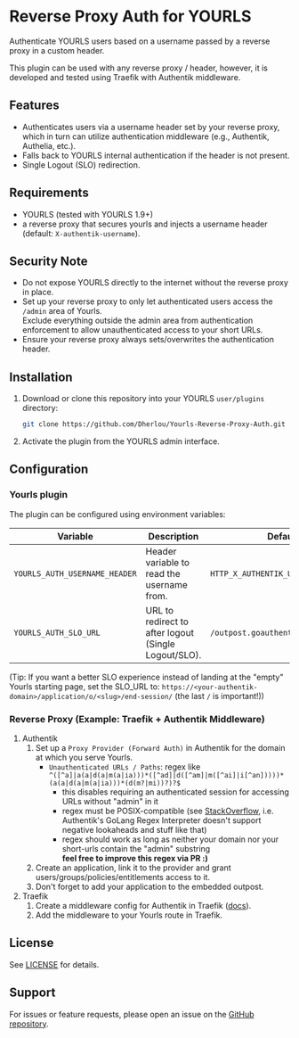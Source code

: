 # Reverse Proxy Auth for YOURLS

Authenticate YOURLS users based on a username passed by a reverse proxy in a custom header.

This plugin can be used with any reverse proxy / header, however, it is developed and tested using Traefik with Authentik middleware.

## Features
- Authenticates users via a username header set by your reverse proxy, which in turn can utilize authentication middleware (e.g., Authentik, Authelia, etc.).
- Falls back to YOURLS internal authentication if the header is not present.
- Single Logout (SLO) redirection.

## Requirements
- YOURLS (tested with YOURLS 1.9+)
- a reverse proxy that secures yourls and injects a username header (default: `X-authentik-username`).

## Security Note
- Do not expose YOURLS directly to the internet without the reverse proxy in place.
- Set up your reverse proxy to only let authenticated users access the `/admin` area of Yourls.<br/>Exclude everything outside the admin area from authentication enforcement to allow unauthenticated access to your short URLs.
- Ensure your reverse proxy always sets/overwrites the authentication header.

## Installation
1. Download or clone this repository into your YOURLS `user/plugins` directory:
   ```sh
   git clone https://github.com/Dherlou/Yourls-Reverse-Proxy-Auth.git reverse-proxy-auth
   ```
2. Activate the plugin from the YOURLS admin interface.

## Configuration

### Yourls plugin
The plugin can be configured using environment variables:

| Variable                         | Description                                                      | Default                    |
|----------------------------------|------------------------------------------------------------------|----------------------------|
| `YOURLS_AUTH_USERNAME_HEADER`    | Header variable to read the username from.                       | `HTTP_X_AUTHENTIK_USERNAME`|
| `YOURLS_AUTH_SLO_URL`            | URL to redirect to after logout (Single Logout/SLO).  | `/outpost.goauthentik.io/sign_out`                  |
(Tip: If you want a better SLO experience instead of landing at the "empty" Yourls starting page, set the SLO_URL to: `https://<your-authentik-domain>/application/o/<slug>/end-session/` (the last `/` is important!))

### Reverse Proxy (Example: Traefik + Authentik Middleware)

1. Authentik
    1. Set up a `Proxy Provider (Forward Auth)` in Authentik for the domain at which you serve Yourls.
        - `Unauthenticated URLs / Paths`: regex like `^([^a]|a(a|d(a|m(a|ia)))*([^ad]|d([^am]|m([^ai]|i[^an]))))*(a(a|d(a|m(a|ia)))*(d(m?|mi))?)?$`
            - this disables requiring an authenticated session for accessing URLs without "admin" in it
            - regex must be POSIX-compatible (see [StackOverflow](https://stackoverflow.com/questions/1687620/regex-match-everything-but-a-specific-pattern/37988661#37988661), i.e. Authentik's GoLang Regex Interpreter doesn't support negative lookaheads and stuff like that)
            - regex should work as long as neither your domain nor your short-urls contain the "admin" substring<br>**feel free to improve this regex via PR :)**
    2. Create an application, link it to the provider and grant users/groups/policies/entitlements access to it.
    3. Don't forget to add your application to the embedded outpost.
2. Traefik
    1. Create a middleware config for Authentik in Traefik ([docs](https://docs.goauthentik.io/docs/add-secure-apps/providers/proxy/server_traefik)).
    2. Add the middleware to your Yourls route in Traefik.

## License
See [LICENSE](LICENSE) for details.

## Support
For issues or feature requests, please open an issue on the [GitHub repository](https://github.com/Dherlou/Yourls-Reverse-Proxy-Auth).
